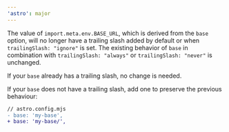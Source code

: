 ```yaml
---
'astro': major
---
```


The value of `import.meta.env.BASE_URL`, which is derived from the `base` option, will no longer have a trailing slash added by default or when `trailingSlash: "ignore"` is set. The existing behavior of `base` in combination with `trailingSlash: "always"` or `trailingSlash: "never"` is unchanged.

If your `base` already has a trailing slash, no change is needed.

If your `base` does not have a trailing slash, add one to preserve the previous behaviour:

```diff
// astro.config.mjs
- base: 'my-base',
+ base: 'my-base/',
```
